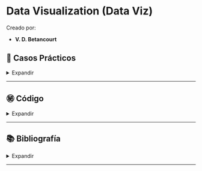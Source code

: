 # Data Visualization (Data Viz)

Creado por:

- **V. D. Betancourt**




## 📑 Casos Prácticos

<details>
    <summary> Expandir </summary>

1. Titanic

    - [Titanic](https://github.com/vbleal/DataViz/blob/main/Titanic)

2. Loan Data

    - [Loan Data](https://github.com/vbleal/DataViz/blob/main/LoanData)


</details>

----------------







## ㊙️ **Código**

<details>
    <summary> Expandir </summary>

1. Titanic

    - [Notebook Titanic](https://github.com/vbleal/DataViz/blob/main/Titanic/GH_DataViz_Titanic.ipynb)

2. Loan Data

    - [Notebook Loan Data](https://github.com/vbleal/DataViz/blob/main/LoanData/GH_DataViz_LoanData.ipynb)




</details>

----------------





## 📚 **Bibliografía**

<details>
    <summary> Expandir </summary>

1. [Berengueres, J. (2021)](https://www.amazon.com/-/es/Jose-Berengueres/dp/1085827836). ***Data viz: Principles, practice and Python code***. CRC Press.

2. Godoy, M. (2019). ***Data wrangling with Pandas and GeoPandas***. Recuperado de https://towardsdatascience.com/data-wrangling-with-pandas-and-geopandas-1e60f573aa80

3. Meurer, K. (2020). ***Mastering geospatial analysis with Python: Explore GIS processing and learn to work with GeoPandas, CARTOframes, and MapboxGL-Jupyter***. Packt Publishing.

4. McKinney, W. (2017). ***Python for data analysis: Data wrangling with Pandas, NumPy, and IPython***. O'Reilly Media.

5. O'Reilly Media. (2018). ***Bokeh: Visualizing data and creating interactive plots with Bokeh***. Recuperado de https://docs.bokeh.org/en/latest/

6. Pandas Profiling. (2020). ***Pandas profiling: Generate profile reports from a pandas DataFrame***. Recuperado de https://pandas-profiling.github.io/pandas-profiling/docs/master/index.html

7. Plotly Technologies Inc. (2015). ***Getting started with Plotly in Python***. Recuperado de https://plotly.com/python/getting-started/

8. Ruocco, G. (2017). ***Data visualization with Python and JavaScript: Scrape, clean, explore & transform your data***. O'Reilly Media.

9. Shetty, A. (2018). ***Interactive data visualization with Python: Create engaging visualizations with Dash, Plotly, and Bokeh***. Packt Publishing.

10. VanderPlas, J. (2016). ***Python data science handbook: Essential tools for working with data***. O'Reilly Media.

11. Waskom, M. (2018). ***An introduction to seaborn***. Recuperado de https://seaborn.pydata.org/introduction.html


</details>

----------------
